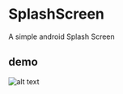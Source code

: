 # SplashScreen
A simple android Splash Screen

## demo
![alt text](https://github.com/letecode/SplashSreen/blob/master/demo/demo.gif?raw=true)
